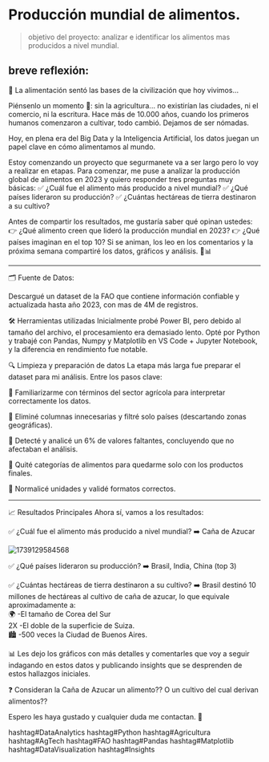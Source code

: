 
# Producción mundial de alimentos.
> objetivo del proyecto: analizar e identificar los alimentos mas producidos a nivel mundial. 


## breve reflexión:

🌾 La alimentación sentó las bases de la civilización que hoy vivimos...

Piénsenlo un momento 🤔: sin la agricultura... no existirían las ciudades, ni el comercio, ni la escritura.
Hace más de 10.000 años, cuando los primeros humanos comenzaron a cultivar, todo cambió. Dejamos de ser nómadas.

Hoy, en plena era del Big Data y la Inteligencia Artificial, los datos juegan un papel clave en cómo alimentamos al mundo.

Estoy comenzando un proyecto que segurmanete va a ser largo pero lo voy a realizar en etapas. Para comenzar, me puse a analizar la producción global de alimentos en 2023 y quiero responder tres preguntas muy básicas:
✅ ¿Cuál fue el alimento más producido a nivel mundial?
✅ ¿Qué países lideraron su producción?
✅ ¿Cuántas hectáreas de tierra destinaron a su cultivo?

Antes de compartir los resultados, me gustaría saber qué opinan ustedes:
👉 ¿Qué alimento creen que lideró la producción mundial en 2023?
👉 ¿Qué países imaginan en el top 10?
Si se animan, los leo en los comentarios y la próxima semana compartiré los datos, gráficos y análisis. 🚜📊

-------------------------------------------------------------------------------------------------------------


🗂️ Fuente de Datos:

Descargué un dataset de la FAO que contiene información confiable y actualizada hasta año 2023, con mas de 4M de registros.


🛠️  Herramientas utilizadas
Inicialmente probé Power BI, pero debido al tamaño del archivo, el procesamiento era demasiado lento. Opté por Python y trabajé con Pandas, Numpy y Matplotlib en VS Code + Jupyter Notebook, y la diferencia en rendimiento fue notable.

🔍 Limpieza y preparación de datos
La etapa más larga fue preparar el dataset para mi análisis. Entre los pasos clave:

🔸 Familiarizarme con términos del sector agrícola para interpretar correctamente los datos.

🔸 Eliminé columnas innecesarias y filtré solo países (descartando zonas geográficas).

🔸 Detecté y analicé un 6% de valores faltantes, concluyendo que no afectaban el análisis.

🔸 Quité categorías de alimentos para quedarme solo con los productos finales.

🔸 Normalicé unidades y validé formatos correctos.

---------------------------------------------------------------------------------------------------------------

📈 Resultados Principales
Ahora sí, vamos a los resultados:

✅ ¿Cuál fue el alimento más producido a nivel mundial? 
 ➡️ Caña de Azucar

 ![1739129584568](1739129584568.jpg)

✅ ¿Qué países lideraron su producción? 
 ➡️ Brasil, India, China (top 3)

✅ ¿Cuántas hectáreas de tierra destinaron a su cultivo?
 ➡️ Brasil destinó 10 millones de hectáreas al cultivo de caña de azucar, lo que equivale aproximadamente a:  
 🌍 -El tamaño de Corea del Sur  
 2X -El doble de la superficie de Suiza.  
 🏙️ -500 veces la Ciudad de Buenos Aires.  

📊 Les dejo los gráficos con más detalles y comentarles que voy a seguir indagando en estos datos y publicando insights que se desprenden de estos hallazgos iniciales. 

❓ Consideran la Caña de Azucar un alimento?? O un cultivo del cual derivan alimentos??

Espero les haya gustado y cualquier duda me contactan. 🙂 

hashtag#DataAnalytics hashtag#Python hashtag#Agricultura hashtag#AgTech hashtag#FAO hashtag#Pandas hashtag#Matplotlib hashtag#DataVisualization hashtag#Insights
